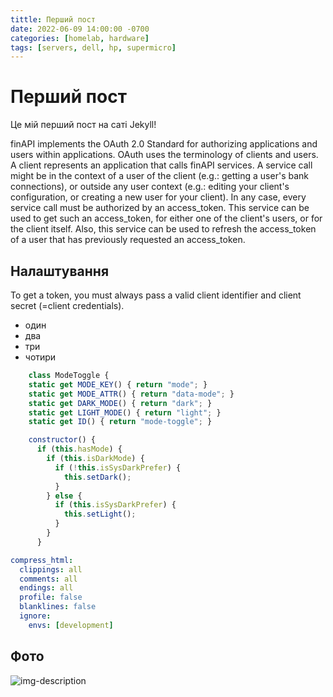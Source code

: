```yaml
---
tittle: Перший пост
date: 2022-06-09 14:00:00 -0700
categories: [homelab, hardware]
tags: [servers, dell, hp, supermicro]
---
```


# Перший пост

Це мій перший пост на саті Jekyll!

finAPI implements the OAuth 2.0 Standard for authorizing applications and users within applications. OAuth uses the terminology of clients and users. A client represents an application that calls finAPI services. A service call might be in the context of a user of the client (e.g.: getting a user's bank connections), or outside any user context (e.g.: editing your client's configuration, or creating a new user for your client). In any case, every service call must be authorized by an access_token. This service can be used to get such an access_token, for either one of the client's users, or for the client itself. Also, this service can be used to refresh the access_token of a user that has previously requested an access_token.

## Налаштування

To get a token, you must always pass a valid client identifier and client secret (=client credentials).

* один
* два
* три
* чотири

```javascript
    class ModeToggle {
    static get MODE_KEY() { return "mode"; }
    static get MODE_ATTR() { return "data-mode"; }
    static get DARK_MODE() { return "dark"; }
    static get LIGHT_MODE() { return "light"; }
    static get ID() { return "mode-toggle"; }

    constructor() {
      if (this.hasMode) {
        if (this.isDarkMode) {
          if (!this.isSysDarkPrefer) {
            this.setDark();
          }
        } else {
          if (this.isSysDarkPrefer) {
            this.setLight();
          }
        }
      }
```

```yml
compress_html:
  clippings: all
  comments: all
  endings: all
  profile: false
  blanklines: false
  ignore:
    envs: [development]
```

## Фото

![img-description](https://live-production.wcms.abc-cdn.net.au/ff1221fbfdb2fe163fdda15df5f77676?impolicy=wcms_crop_resize&cropH=467&cropW=700&xPos=0&yPos=0&width=862&height=575)
